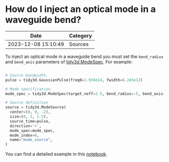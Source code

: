 # How do I inject an optical mode in a waveguide bend?

| Date       | Category    |
|------------|-------------|
| 2023-12-08 15:10:49 | Sources |


To inject an optical mode in a waveguide bend you must set the `bend_radius` and `bend_axis` parameters of [tidy3d.ModeSpec](https://docs.flexcompute.com/projects/tidy3d/en/latest/api/_autosummary/tidy3d.ModeSpec.html#tidy3d.ModeSpec). For example:



```python

# Source bandwidth.
pulse = tidy3d.GaussianPulse(freq0=1.934e14, fwidth=6.245e12)

# Mode specification.
mode_spec = tidy3d.ModeSpec(target_neff=2.5, bend_radius=-5, bend_axis=1)

# Source definition
source = tidy3d.ModeSource(
  center=(0, 0, -2),
  size=(0, 2, 1.5),
  source_time=pulse,
  direction='+',
  mode_spec=mode_spec,
  mode_index=0,
  name="mode_source",
)

```



You can find a detailed example in this [notebook](https://www.flexcompute.com/tidy3d/examples/notebooks/ModesBentAngled/).
